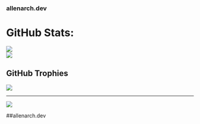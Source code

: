 
### allenarch.dev

# GitHub Stats:
![](https://nirzak-streak-stats.vercel.app/?user=0xRelogic&theme=dark&hide_border=true)<br/>
![](https://github-readme-stats.vercel.app/api/top-langs/?username=0xRelogic&theme=dark&hide_border=true&include_all_commits=false&count_private=true&layout=compact)

## GitHub Trophies
![](https://github-profile-trophy.vercel.app/?username=0xRelogic&theme=radical&no-frame=false&no-bg=true&margin-w=4)

---
[![](https://visitcount.itsvg.in/api?id=0xRelogic&icon=0&color=0)](https://visitcount.itsvg.in)

##allenarch.dev
